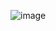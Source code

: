 
  
  
![image](https://user-images.githubusercontent.com/57221590/145520910-c74b3efd-bf29-41a5-9fc3-0fb56188c05d.png)
